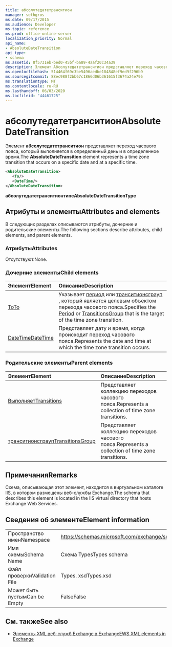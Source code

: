 ```yaml
---
title: абсолутедатетранситион
manager: sethgros
ms.date: 09/17/2015
ms.audience: Developer
ms.topic: reference
ms.prod: office-online-server
localization_priority: Normal
api_name:
- AbsoluteDateTransition
api_type:
- schema
ms.assetid: 8f5731eb-bed0-45bf-ba89-4aaf20c34a39
description: Элемент Абсолутедатетранситион представляет переход часового пояса, который выполняется в определенный день и в определенное время.
ms.openlocfilehash: 514464f69c3be5496aedbe184848ef9ed9f296b9
ms.sourcegitcommit: 88ec988f2bb67c1866d06b361615f3674a24e795
ms.translationtype: MT
ms.contentlocale: ru-RU
ms.lasthandoff: 06/03/2020
ms.locfileid: "44461725"
---
```

# <a name="absolutedatetransition"></a><span data-ttu-id="a3864-103">абсолутедатетранситион</span><span class="sxs-lookup"><span data-stu-id="a3864-103">AbsoluteDateTransition</span></span>

<span data-ttu-id="a3864-104">Элемент **абсолутедатетранситион** представляет переход часового пояса, который выполняется в определенный день и в определенное время.</span><span class="sxs-lookup"><span data-stu-id="a3864-104">The **AbsoluteDateTransition** element represents a time zone transition that occurs on a specific date and at a specific time.</span></span> 
  
```xml
<AbsoluteDateTransition>
   <To/>
   <DateTime/>
</AbsoluteDateTransition>
```

<span data-ttu-id="a3864-105">**абсолутедатетранситионтипе**</span><span class="sxs-lookup"><span data-stu-id="a3864-105">**AbsoluteDateTransitionType**</span></span>

## <a name="attributes-and-elements"></a><span data-ttu-id="a3864-106">Атрибуты и элементы</span><span class="sxs-lookup"><span data-stu-id="a3864-106">Attributes and elements</span></span>

<span data-ttu-id="a3864-107">В следующих разделах описываются атрибуты, дочерние и родительские элементы.</span><span class="sxs-lookup"><span data-stu-id="a3864-107">The following sections describe attributes, child elements, and parent elements.</span></span>
  
### <a name="attributes"></a><span data-ttu-id="a3864-108">Атрибуты</span><span class="sxs-lookup"><span data-stu-id="a3864-108">Attributes</span></span>

<span data-ttu-id="a3864-109">Отсутствуют.</span><span class="sxs-lookup"><span data-stu-id="a3864-109">None.</span></span>
  
### <a name="child-elements"></a><span data-ttu-id="a3864-110">Дочерние элементы</span><span class="sxs-lookup"><span data-stu-id="a3864-110">Child elements</span></span>

|<span data-ttu-id="a3864-111">**Элемент**</span><span class="sxs-lookup"><span data-stu-id="a3864-111">**Element**</span></span>|<span data-ttu-id="a3864-112">**Описание**</span><span class="sxs-lookup"><span data-stu-id="a3864-112">**Description**</span></span>|
|:-----|:-----|
|[<span data-ttu-id="a3864-113">To</span><span class="sxs-lookup"><span data-stu-id="a3864-113">To</span></span>](to.md) <br/> |<span data-ttu-id="a3864-114">Указывает [период](period.md) или [транситионсграуп](transitionsgroup.md) , который является целевым объектом перехода часового пояса.</span><span class="sxs-lookup"><span data-stu-id="a3864-114">Specifies the [Period](period.md) or [TransitionsGroup](transitionsgroup.md) that is the target of the time zone transition.</span></span>  <br/> |
|[<span data-ttu-id="a3864-115">DateTime</span><span class="sxs-lookup"><span data-stu-id="a3864-115">DateTime</span></span>](datetime.md) <br/> |<span data-ttu-id="a3864-116">Представляет дату и время, когда происходит переход часового пояса.</span><span class="sxs-lookup"><span data-stu-id="a3864-116">Represents the date and time at which the time zone transition occurs.</span></span>  <br/> |
   
### <a name="parent-elements"></a><span data-ttu-id="a3864-117">Родительские элементы</span><span class="sxs-lookup"><span data-stu-id="a3864-117">Parent elements</span></span>

|<span data-ttu-id="a3864-118">**Элемент**</span><span class="sxs-lookup"><span data-stu-id="a3864-118">**Element**</span></span>|<span data-ttu-id="a3864-119">**Описание**</span><span class="sxs-lookup"><span data-stu-id="a3864-119">**Description**</span></span>|
|:-----|:-----|
|[<span data-ttu-id="a3864-120">Выполняет</span><span class="sxs-lookup"><span data-stu-id="a3864-120">Transitions</span></span>](transitions.md) <br/> |<span data-ttu-id="a3864-121">Представляет коллекцию переходов часового пояса.</span><span class="sxs-lookup"><span data-stu-id="a3864-121">Represents a collection of time zone transitions.</span></span>  <br/> |
|[<span data-ttu-id="a3864-122">транситионсграуп</span><span class="sxs-lookup"><span data-stu-id="a3864-122">TransitionsGroup</span></span>](transitionsgroup.md) <br/> |<span data-ttu-id="a3864-123">Представляет коллекцию переходов часового пояса.</span><span class="sxs-lookup"><span data-stu-id="a3864-123">Represents a collection of time zone transitions.</span></span>  <br/> |
   
## <a name="remarks"></a><span data-ttu-id="a3864-124">Примечания</span><span class="sxs-lookup"><span data-stu-id="a3864-124">Remarks</span></span>

<span data-ttu-id="a3864-125">Схема, описывающая этот элемент, находится в виртуальном каталоге IIS, в котором размещены веб-службы Exchange.</span><span class="sxs-lookup"><span data-stu-id="a3864-125">The schema that describes this element is located in the IIS virtual directory that hosts Exchange Web Services.</span></span>
  
## <a name="element-information"></a><span data-ttu-id="a3864-126">Сведения об элементе</span><span class="sxs-lookup"><span data-stu-id="a3864-126">Element information</span></span>

|||
|:-----|:-----|
|<span data-ttu-id="a3864-127">Пространство имен</span><span class="sxs-lookup"><span data-stu-id="a3864-127">Namespace</span></span>  <br/> |https://schemas.microsoft.com/exchange/services/2006/types  <br/> |
|<span data-ttu-id="a3864-128">Имя схемы</span><span class="sxs-lookup"><span data-stu-id="a3864-128">Schema Name</span></span>  <br/> |<span data-ttu-id="a3864-129">Схема Types</span><span class="sxs-lookup"><span data-stu-id="a3864-129">Types schema</span></span>  <br/> |
|<span data-ttu-id="a3864-130">Файл проверки</span><span class="sxs-lookup"><span data-stu-id="a3864-130">Validation File</span></span>  <br/> |<span data-ttu-id="a3864-131">Types. xsd</span><span class="sxs-lookup"><span data-stu-id="a3864-131">Types.xsd</span></span>  <br/> |
|<span data-ttu-id="a3864-132">Может быть пустым</span><span class="sxs-lookup"><span data-stu-id="a3864-132">Can be Empty</span></span>  <br/> |<span data-ttu-id="a3864-133">False</span><span class="sxs-lookup"><span data-stu-id="a3864-133">False</span></span>  <br/> |
   
## <a name="see-also"></a><span data-ttu-id="a3864-134">См. также</span><span class="sxs-lookup"><span data-stu-id="a3864-134">See also</span></span>

- [<span data-ttu-id="a3864-135">Элементы XML веб-служб Exchange в Exchange</span><span class="sxs-lookup"><span data-stu-id="a3864-135">EWS XML elements in Exchange</span></span>](ews-xml-elements-in-exchange.md)

